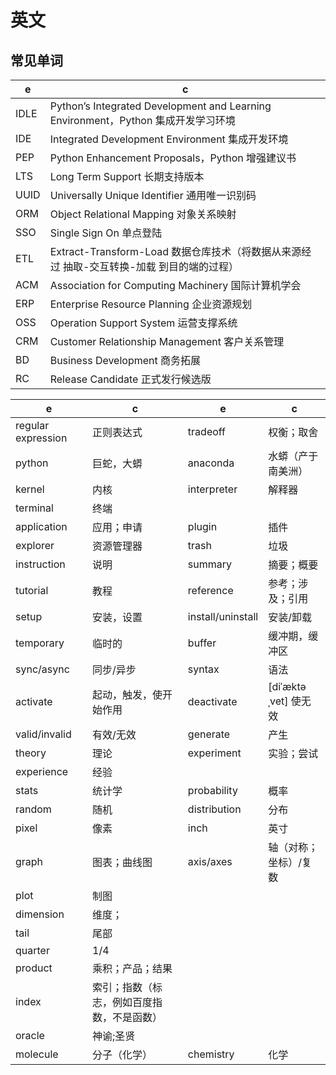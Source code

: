 # 英文

## 常见单词

e | c
-|-
IDLE | Python’s Integrated Development and Learning Environment，Python 集成开发学习环境
IDE | Integrated Development Environment 集成开发环境
PEP | Python Enhancement Proposals，Python 增强建议书
LTS | Long Term Support 长期支持版本
UUID | Universally Unique Identifier 通用唯一识别码
ORM | Object Relational Mapping 对象关系映射
SSO | Single Sign On 单点登陆
ETL | Extract-Transform-Load 数据仓库技术（将数据从来源经过 抽取-交互转换-加载 到目的端的过程）
ACM | Association for Computing Machinery 国际计算机学会
ERP | Enterprise Resource Planning 企业资源规划
OSS | Operation Support System 运营支撑系统
CRM | Customer Relationship Management 客户关系管理
BD | Business Development 商务拓展
RC | Release Candidate 正式发行候选版

e | c | e | c
-|-|-|-
regular expression | 正则表达式 | tradeoff | 权衡；取舍
python | 巨蛇，大蟒 | anaconda | 水蟒（产于南美洲）
kernel | 内核 | interpreter | 解释器
terminal | 终端
application | 应用；申请 | plugin | 插件
explorer | 资源管理器 | trash | 垃圾
instruction | 说明 | summary | 摘要；概要
tutorial | 教程 | reference | 参考；涉及；引用
setup | 安装，设置 | install/uninstall | 安装/卸载
temporary | 临时的 | buffer | 缓冲期，缓冲区
sync/async | 同步/异步 | syntax | 语法
activate | 起动，触发，使开始作用 | deactivate | [diˈæktəˌvet] 使无效
valid/invalid | 有效/无效 | generate | 产生
theory | 理论 | experiment | 实验；尝试
experience | 经验
stats | 统计学 | probability | 概率
random | 随机 | distribution | 分布
pixel | 像素 | inch | 英寸
graph | 图表；曲线图 | axis/axes | 轴（对称；坐标）/复数
plot | 制图
dimension | 维度；
tail | 尾部
quarter | 1/4
product | 乘积；产品；结果
index | 索引；指数（标志，例如百度指数，不是函数）
oracle | 神谕;圣贤
molecule | 分子（化学）| chemistry | 化学
